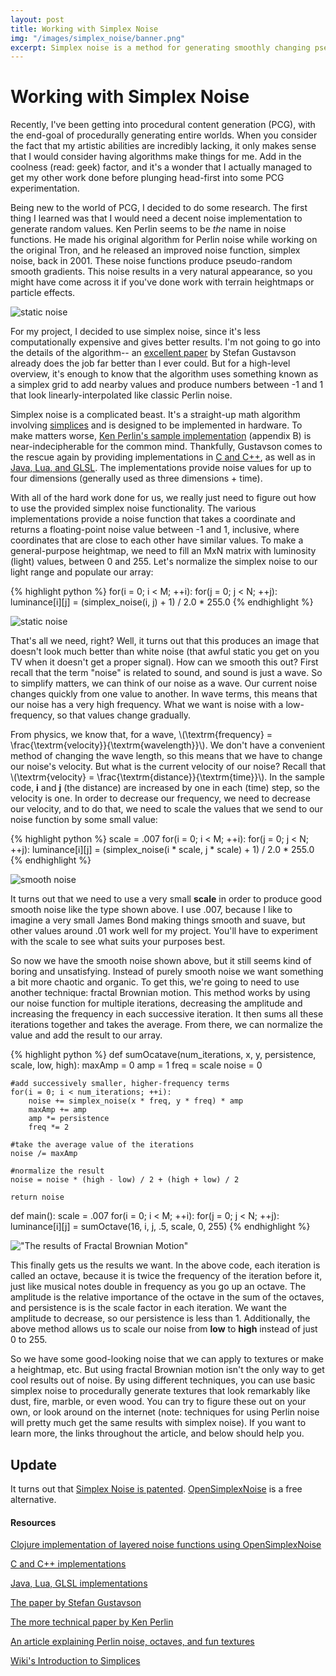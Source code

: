 ```yaml
---
layout: post
title: Working with Simplex Noise
img: "/images/simplex_noise/banner.png"
excerpt: Simplex noise is a method for generating smoothly changing pseudo-random numbers that can be used for procedural content generation. This post explains how to harness simplex noise to achieve nice whispy noise like the image above.
---
```


# Working with Simplex Noise

Recently, I've been getting into procedural content generation (PCG), with the end-goal of procedurally generating entire worlds.  When you consider the fact that my artistic abilities are incredibly lacking, it only makes sense that I would consider having algorithms make things for me.  Add in the coolness (read: geek) factor, and it's a wonder that I actually managed to get my other work done before plunging head-first into some PCG experimentation.

Being new to the world of PCG, I decided to do some research.  The first thing I learned was that I would need a decent noise implementation to generate random values.  Ken Perlin seems to be *the* name in noise functions.  He made his original algorithm for Perlin noise while working on the original Tron, and he released an improved noise function, simplex noise, back in 2001. These noise functions produce pseudo-random smooth gradients.  This noise results in a very natural appearance, so you might have come across it if you've done work with terrain heightmaps or particle effects.

![static noise](/images/simplex_noise/banner.png)

For my project, I decided to use simplex noise, since it's less computationally expensive and gives better results.  I'm not going to go into the details of the algorithm-- an [excellent paper](http://www.itn.liu.se/~stegu/simplexnoise/simplexnoise.pdf) by Stefan Gustavson already does the job far better than I ever could. But for a high-level overview, it's enough to know that the algorithm uses something known as a simplex grid to add nearby values and produce numbers between -1 and 1 that look linearly-interpolated like classic Perlin noise.

Simplex noise is a complicated beast.  It's a straight-up math algorithm involving [simplices](http://en.wikipedia.org/wiki/Simplex) and is designed to be implemented in hardware.  To make matters worse, [Ken Perlin's sample implementation](http://www.csee.umbc.edu/~olano/s2002c36/ch02.pdf) (appendix B) is near-indecipherable for the common mind. Thankfully, Gustavson comes to the rescue again by providing implementations in [C and C++](http://staffwww.itn.liu.se/~stegu/aqsis/aqsis-newnoise/), as well as in [Java, Lua, and GLSL](http://webstaff.itn.liu.se/~stegu/simplexnoise).  The implementations provide noise values for up to four dimensions (generally used as three dimensions + time).

With all of the hard work done for us, we really just need to figure out how to use the provided simplex noise functionality.  The various implementations provide a noise function that takes a coordinate and returns a floating-point noise value between -1 and 1, inclusive, where coordinates that are close to each other have similar values.  To make a general-purpose heightmap, we need to fill an MxN matrix with luminosity (light) values, between 0 and 255.  Let's normalize the simplex noise to our light range and populate our array:

{% highlight python %}
for(i = 0; i < M; ++i):
    for(j = 0; j < N; ++j):
        luminance[i][j] = (simplex_noise(i, j) + 1) / 2.0  * 255.0
{% endhighlight %}

![static noise](/images/simplex_noise/static.png)

That's all we need, right?  Well, it turns out that this produces an image that doesn't look much better than white noise (that awful static you get on you TV when it doesn't get a proper signal).  How can we smooth this out?  First recall that the term "noise" is related to sound, and sound is just a wave.  So to simplify matters, we can think of our noise as a wave. Our current noise changes quickly from one value to another.  In wave terms, this means that our noise has a very high frequency.  What we want is noise with a low-frequency, so that values change gradually.

From physics, we know that, for a wave, \\\(\textrm{frequency} = \frac{\textrm{velocity}}{\textrm{wavelength}}\\\).  We don't have a convenient method of changing the wave length, so this means that we have to change our noise's velocity.  But what is the current velocity of our noise?  Recall that \\\(\textrm{velocity} = \frac{\textrm{distance}}{\textrm{time}}\\\).  In the sample code, **i** and **j** (the distance) are increased by one in each (time) step, so the velocity is one.  In order to decrease our frequency, we need to decrease our velocity, and to do that, we need to scale the values that we send to our noise function by some small value:

{% highlight python %}
scale = .007
for(i = 0; i < M; ++i):
   for(j = 0; j < N; ++j):
       luminance[i][j] = (simplex_noise(i * scale, j * scale) + 1) / 2.0 * 255.0
{% endhighlight %}

![smooth noise](/images/simplex_noise/smooth.png)

It turns out that we need to use a very small **scale** in order to produce good smooth noise like the type shown above.  I use .007, because I like to imagine a very small James Bond making things smooth and suave, but other values around .01 work well for my project.  You'll have to experiment with the scale to see what suits your purposes best.

So now we have the smooth noise shown above, but it still seems kind of boring and unsatisfying.  Instead of purely smooth noise we want something a bit more chaotic and organic. To get this, we're going to need to use another technique: fractal Brownian motion.  This method works by using our noise function for multiple iterations, decreasing the amplitude and increasing the frequency in each successive iteration.  It then sums all these iterations together and takes the average.  From there, we can normalize the value and add the result to our array.

{% highlight python %}
def sumOcatave(num_iterations, x, y, persistence, scale, low, high):
    maxAmp = 0
    amp = 1
    freq = scale
    noise = 0

    #add successively smaller, higher-frequency terms
    for(i = 0; i < num_iterations; ++i):
        noise += simplex_noise(x * freq, y * freq) * amp
        maxAmp += amp
        amp *= persistence
        freq *= 2

    #take the average value of the iterations
    noise /= maxAmp

    #normalize the result
    noise = noise * (high - low) / 2 + (high + low) / 2

    return noise

def main():
    scale = .007
    for(i = 0; i < M; ++i):
        for(j = 0; j < N; ++j):
            luminance[i][j] = sumOctave(16, i, j, .5, scale, 0, 255)
{% endhighlight %}

!["The results of Fractal Brownian Motion"](/images/simplex_noise/final.png)

This finally gets us the results we want.  In the above code, each iteration is called an octave, because it is twice the frequency of the iteration before it, just like musical notes double in frequency as you go up an octave.  The amplitude is the relative importance of the octave in the sum of the octaves, and persistence is is the scale factor in each iteration.  We want the amplitude to decrease, so our persistence is less than 1. Additionally, the above method allows us to scale our noise from **low** to **high** instead of just 0 to 255.

So we have some good-looking noise that we can apply to textures or make a heightmap, etc.  But using fractal Brownian motion isn't the only way to get cool results out of noise.  By using different techniques, you can use basic simplex noise to procedurally generate textures that look remarkably like dust, fire, marble, or even wood.  You can try to figure these out on your own, or look around on the internet (note: techniques for using Perlin noise will pretty much get the same results with simplex noise).  If you want to learn more, the links throughout the article, and below should help you.

## Update

It turns out that [Simplex Noise is patented](http://www.google.com/patents/US6867776).  [OpenSimplexNoise](https://gist.github.com/KdotJPG/b1270127455a94ac5d19) is a free alternative.

#### Resources
[Clojure implementation of layered noise functions using OpenSimplexNoise](https://github.com/cmaher/noise)

[C and C++ implementations](http://staffwww.itn.liu.se/~stegu/aqsis/aqsis-newnoise/)

[Java, Lua, GLSL implementations](http://webstaff.itn.liu.se/~stegu/simplexnoise)

[The paper by Stefan Gustavson](http://www.itn.liu.se/~stegu/simplexnoise/simplexnoise.pdf)

[The more technical paper by Ken Perlin](http://www.csee.umbc.edu/~olano/s2002c36/ch02.pdf)

[An article explaining Perlin noise, octaves, and fun textures](http://freespace.virgin.net/hugo.elias/models/m_perlin.htm)

[Wiki's Introduction to Simplices](http://en.wikipedia.org/wiki/Simplex)

<script src="https://cdn.mathjax.org/mathjax/latest/MathJax.js?config=TeX-AMS-MML_HTMLorMML"></script>

